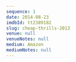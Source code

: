 ```yaml
---
sequence: 1
date: 2014-08-23
imdbId: tt2389182
slug: cheap-thrills-2013
venue: null
venueNotes: null
medium: Amazon
mediumNotes: null
---
```


